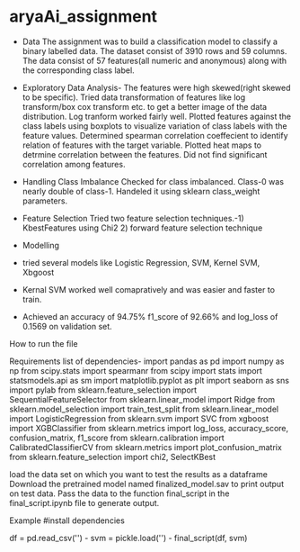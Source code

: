 # aryaAi_assignment
- Data
The assignment was to build a classification model to classify a binary labelled data.
The dataset consist of 3910 rows and 59 columns. The data consist of 57 features(all numeric and anonymous) along with the corresponding class label.

- Exploratory Data Analysis- 
The features were high skewed(right skewed to be specific). 
Tried data transformation of features like log transform/box cox transform etc. to get a better image of the data distribution. Log tranform worked fairly well.
Plotted features against the class labels using boxplots to visualize variation of class labels with the feature values.
Determined spearman correlation coeffecient to identify relation of features with the target variable. 
Plotted heat maps to detrmine correlation between the features. Did not find significant correlation among features.

- Handling Class Imbalance
Checked for class imbalanced. Class-0 was nearly double of class-1. Handeled it using sklearn class_weight parameters.

- Feature Selection
Tried two feature selection  techniques.-1) KbestFeatures using Chi2
                                         2) forward feature selection technique

- Modelling 
- tried several models like Logistic Regression, SVM, Kernel SVM, Xbgoost
- Kernal SVM worked well comapratively and was easier and faster to train.
- Achieved an accuracy of 94.75% f1_score of 92.66% and log_loss of 0.1569 on validation set.

How to run the file

Requirements
list  of dependencies-
import pandas as pd
import numpy as np
from scipy.stats import spearmanr
from scipy import stats
import statsmodels.api as sm
import matplotlib.pyplot as plt
import seaborn as sns
import pylab
from sklearn.feature_selection import SequentialFeatureSelector
from sklearn.linear_model import Ridge
from sklearn.model_selection import train_test_split
from sklearn.linear_model import LogisticRegression
from sklearn.svm import SVC
from xgboost import XGBClassifier
from sklearn.metrics import log_loss, accuracy_score, confusion_matrix, f1_score
from sklearn.calibration  import CalibratedClassifierCV
from sklearn.metrics import plot_confusion_matrix
from sklearn.feature_selection import chi2, SelectKBest

load the data set on which you want to test the results as a dataframe
Download the pretrained model named finalized_model.sav to print output on test data.
Pass the data to the function final_script in the final_script.ipynb file to generate output.

Example
#install dependencies

df = pd.read_csv('') -
svm = pickle.load('') -
final_script(df, svm)
        
